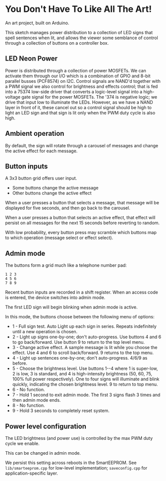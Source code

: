 
# You Don't Have To Like All The Art!

An art project, built on Arduino.

This sketch manages power distribution to a collection of LED signs that spell
sentences when lit, and allows the viewer some semblance of control through
a collection of buttons on a controller box.

## LED Neon Power

Power is distributed through a collection of power MOSFETs. We
can activate them through our I/O which is a combination of GPIO and 8-bit
parallel busses (PCF8574) on I2C. Control signals are NAND'd together with a
PWM signal we also control for brightness and effects control; that is fed into
a 75374 low-side driver that converts a logic-level signal into a high-voltage gate
signal for the power MOSFETs. The '374 is negative logic; we drive that input
low to illuminate the LEDs. However, as we have a NAND layer in front of it, these
cancel out so a control signal should be high to light an LED sign and that sign is lit
only when the PWM duty cycle is also high.

## Ambient operation

By default, the sign will rotate through a carousel of messages and change the active effect
for each message.

## Button inputs

A 3x3 button grid offers user input.

* Some buttons change the active message
* Other buttons change the active effect

When a user presses a button that selects a message, that message will be displayed for five
seconds, and then go back to the carousel.

When a user presses a button that selects an active effect, that effect will persist on all
messages for the next 15 seconds before reverting to random.

With low probability, every button press may scramble which buttons map to which operation
(message select or effect select).

## Admin mode

The buttons form a grid much like a telephone number pad:

```
1 2 3
4 5 6
7 8 9
```

Recent button inputs are recorded in a shift register. When an access code is entered, the
device switches into admin mode.

The first LED sign will begin blinking when admin mode is active.

In this mode, the buttons choose between the following menu of options:

* 1 - Full sign test. Auto Light up each sign in series. Repeats indefinitely until a new
  operation is chosen.
* 2 - Light up signs one-by-one; don't auto-progress. Use buttons 4 and 6 to go back/forward. Use
  button 9 to return to the top level menu.
* 3 - Change active effect. A sample message is lit while you choose the effect. Use 4 and 6 to
  scroll back/forward. 9 returns to the top menu.
* 4 - Light up sentences one-by-one; don't auto-progress. 4/6/9 as before.
* 5 - Choose the brightness level. Use buttons 1--4 where 1 is super-low, 2 is low, 3 is standard,
  and 4 is high-intensity brightness (50, 60, 75, 100% full power respectively).
  One to four signs will illuminate and blink quickly, indicating the chosen brightness level.
  9 to return to top menu.
* 6 - No function.
* 7 - Hold 1 second to exit admin mode. The first 3 signs flash 3 times and then
  admin mode ends.
* 8 - No function.
* 9 - Hold 3 seconds to completely reset system.

## Power level configuration

The LED brightness (and power use) is controlled by the max PWM duty cycle we enable.

This can be changed in admin mode.

We persist this setting across reboots in the SmartEEPROM. See `lib/smarteeprom.cpp` for
low-level implementation; `saveconfig.cpp` for application-specific layer.

